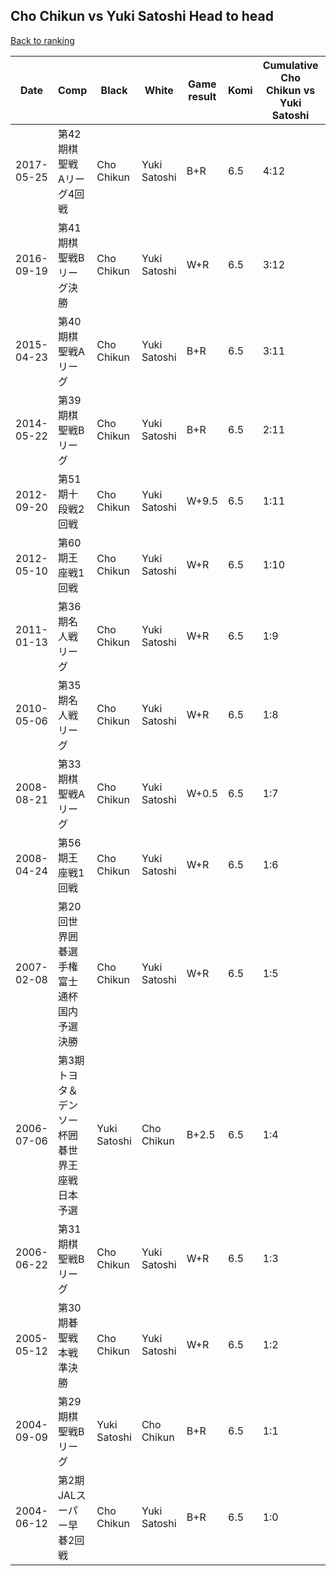 ## Cho Chikun vs Yuki Satoshi Head to head

[Back to ranking](../../index.md)




| **Date** | **Comp** | **Black** | **White** | **Game result** | **Komi** | **Cumulative Cho Chikun vs Yuki Satoshi** | **Cho Chikun streak** | **Yuki Satoshi streak** | 
| --- | --- | --- | --- | --- | --- | --- | --- | --- |
| 2017-05-25 | 第42期棋聖戦　Aリーグ4回戦 | Cho Chikun | Yuki Satoshi | B+R | 6.5 | 4:12 | 1 | 0 | 
| 2016-09-19 | 第41期棋聖戦Bリーグ決勝 | Cho Chikun | Yuki Satoshi | W+R | 6.5 | 3:12 | 0 | 1 | 
| 2015-04-23 | 第40期棋聖戦Aリーグ | Cho Chikun | Yuki Satoshi | B+R | 6.5 | 3:11 | 2 | 0 | 
| 2014-05-22 | 第39期棋聖戦Bリーグ | Cho Chikun | Yuki Satoshi | B+R | 6.5 | 2:11 | 1 | 0 | 
| 2012-09-20 | 第51期十段戦2回戦 | Cho Chikun | Yuki Satoshi | W+9.5 | 6.5 | 1:11 | 0 | 11 | 
| 2012-05-10 | 第60期王座戦1回戦 | Cho Chikun | Yuki Satoshi | W+R | 6.5 | 1:10 | 0 | 10 | 
| 2011-01-13 | 第36期名人戦リーグ | Cho Chikun | Yuki Satoshi | W+R | 6.5 | 1:9 | 0 | 9 | 
| 2010-05-06 | 第35期名人戦リーグ | Cho Chikun | Yuki Satoshi | W+R | 6.5 | 1:8 | 0 | 8 | 
| 2008-08-21 | 第33期棋聖戦Aリーグ | Cho Chikun | Yuki Satoshi | W+0.5 | 6.5 | 1:7 | 0 | 7 | 
| 2008-04-24 | 第56期王座戦1回戦 | Cho Chikun | Yuki Satoshi | W+R | 6.5 | 1:6 | 0 | 6 | 
| 2007-02-08 | 第20回世界囲碁選手権富士通杯国内予選決勝 | Cho Chikun | Yuki Satoshi | W+R | 6.5 | 1:5 | 0 | 5 | 
| 2006-07-06 | 第3期トヨタ＆デンソー杯囲碁世界王座戦日本予選 | Yuki Satoshi | Cho Chikun | B+2.5 | 6.5 | 1:4 | 0 | 4 | 
| 2006-06-22 | 第31期棋聖戦Bリーグ | Cho Chikun | Yuki Satoshi | W+R | 6.5 | 1:3 | 0 | 3 | 
| 2005-05-12 | 第30期碁聖戦本戦準決勝 | Cho Chikun | Yuki Satoshi | W+R | 6.5 | 1:2 | 0 | 2 | 
| 2004-09-09 | 第29期棋聖戦Bリーグ | Yuki Satoshi | Cho Chikun | B+R | 6.5 | 1:1 | 0 | 1 | 
| 2004-06-12 | 第2期JALスーパー早碁2回戦 | Cho Chikun | Yuki Satoshi | B+R | 6.5 | 1:0 | 1 | 0 |





